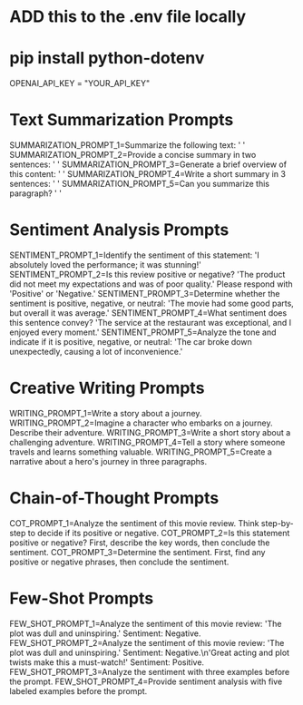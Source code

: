 # ADD this to the .env file locally
#  pip install python-dotenv      

OPENAI_API_KEY = "YOUR_API_KEY"
# Text Summarization Prompts
SUMMARIZATION_PROMPT_1=Summarize the following text: '  '
SUMMARIZATION_PROMPT_2=Provide a concise summary in two sentences: ' '
SUMMARIZATION_PROMPT_3=Generate a brief overview of this content: '  '
SUMMARIZATION_PROMPT_4=Write a short summary in 3 sentences: ' '
SUMMARIZATION_PROMPT_5=Can you summarize this paragraph? '  '

# Sentiment Analysis Prompts
SENTIMENT_PROMPT_1=Identify the sentiment of this statement: 'I absolutely loved the performance; it was stunning!'
SENTIMENT_PROMPT_2=Is this review positive or negative? 'The product did not meet my expectations and was of poor quality.' Please respond with 'Positive' or 'Negative.'
SENTIMENT_PROMPT_3=Determine whether the sentiment is positive, negative, or neutral: 'The movie had some good parts, but overall it was average.'
SENTIMENT_PROMPT_4=What sentiment does this sentence convey? 'The service at the restaurant was exceptional, and I enjoyed every moment.'
SENTIMENT_PROMPT_5=Analyze the tone and indicate if it is positive, negative, or neutral: 'The car broke down unexpectedly, causing a lot of inconvenience.'

# Creative Writing Prompts
WRITING_PROMPT_1=Write a story about a journey.
WRITING_PROMPT_2=Imagine a character who embarks on a journey. Describe their adventure.
WRITING_PROMPT_3=Write a short story about a challenging adventure.
WRITING_PROMPT_4=Tell a story where someone travels and learns something valuable.
WRITING_PROMPT_5=Create a narrative about a hero's journey in three paragraphs.


# Chain-of-Thought Prompts
COT_PROMPT_1=Analyze the sentiment of this movie review. Think step-by-step to decide if its positive or negative.
COT_PROMPT_2=Is this statement positive or negative? First, describe the key words, then conclude the sentiment.
COT_PROMPT_3=Determine the sentiment. First, find any positive or negative phrases, then conclude the sentiment.

# Few-Shot Prompts
FEW_SHOT_PROMPT_1=Analyze the sentiment of this movie review: 'The plot was dull and uninspiring.' Sentiment: Negative.
FEW_SHOT_PROMPT_2=Analyze the sentiment of this movie review: 'The plot was dull and uninspiring.' Sentiment: Negative.\n'Great acting and plot twists make this a must-watch!' Sentiment: Positive.
FEW_SHOT_PROMPT_3=Analyze the sentiment with three examples before the prompt.
FEW_SHOT_PROMPT_4=Provide sentiment analysis with five labeled examples before the prompt.

